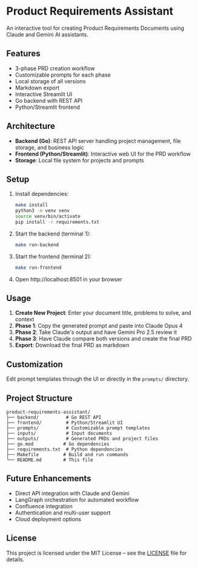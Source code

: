 # Product Requirements Assistant

An interactive tool for creating Product Requirements Documents using Claude and Gemini AI assistants.

## Features

- 3-phase PRD creation workflow
- Customizable prompts for each phase
- Local storage of all versions
- Markdown export
- Interactive Streamlit UI
- Go backend with REST API
- Python/Streamlit frontend

## Architecture

- **Backend (Go)**: REST API server handling project management, file storage, and business logic
- **Frontend (Python/Streamlit)**: Interactive web UI for the PRD workflow
- **Storage**: Local file system for projects and prompts

## Setup

1. Install dependencies:
   ```bash
   make install
   python3 -m venv venv
   source venv/bin/activate
   pip install -r requirements.txt
   ```

2. Start the backend (terminal 1):
   ```bash
   make run-backend
   ```

3. Start the frontend (terminal 2):
   ```bash
   make run-frontend
   ```

4. Open http://localhost:8501 in your browser

## Usage

1. **Create New Project**: Enter your document title, problems to solve, and context
2. **Phase 1**: Copy the generated prompt and paste into Claude Opus 4
3. **Phase 2**: Take Claude's output and have Gemini Pro 2.5 review it
4. **Phase 3**: Have Claude compare both versions and create the final PRD
5. **Export**: Download the final PRD as markdown

## Customization

Edit prompt templates through the UI or directly in the `prompts/` directory.

## Project Structure

```
product-requirements-assistant/
├── backend/          # Go REST API
├── frontend/         # Python/Streamlit UI
├── prompts/          # Customizable prompt templates
├── inputs/           # Input documents
├── outputs/          # Generated PRDs and project files
├── go.mod           # Go dependencies
├── requirements.txt  # Python dependencies
├── Makefile         # Build and run commands
└── README.md        # This file
```

## Future Enhancements

- Direct API integration with Claude and Gemini
- LangGraph orchestration for automated workflow
- Confluence integration
- Authentication and multi-user support
- Cloud deployment options

## License

This project is licensed under the MIT License – see the [LICENSE](./LICENSE) file for details.
